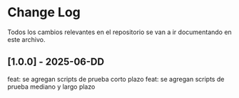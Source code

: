 # Change Log

Todos los cambios relevantes en el repositorio se van a ir documentando en este archivo.


## [1.0.0] - 2025-06-DD
feat: se agregan scripts de prueba corto plazo
feat: se agregan scripts de prueba mediano y largo plazo